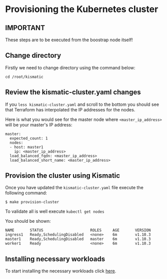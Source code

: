 # Provisioning the Kubernetes cluster

## IMPORTANT

These steps are to be executed from the boostrap node itself!

## Change directory

Firstly we need to change directory using the command below:

```
cd /root/kismatic
```

## Review the kismatic-cluster.yaml changes

If you `less kismatic-cluster.yaml` and scroll to the bottom you should see that Terraform has interpolated the IP addresses for the nodes.

Here is what you would see for the master node where `<master_ip_address>` will be your master's IP address:

```
master:
  expected_count: 1
  nodes:
  - host: master1
    ip: <master_ip_address>
  load_balanced_fqdn: <master_ip_address>
  load_balanced_short_name: <master_ip_address>
```

## Provision the cluster using Kismatic

Once you have updated the `kismatic-cluster.yaml` file execute the following command:

```
$ make provision-cluster
```

To validate all is well execute `kubectl get nodes`

You should be shown:

```
NAME       STATUS                     ROLES     AGE       VERSION
ingress1   Ready,SchedulingDisabled   <none>    6m        v1.10.3
master1    Ready,SchedulingDisabled   master    6m        v1.10.3
worker1    Ready                      <none>    6m        v1.10.3
```

## Installing necessary workloads

To start installing the necessary workloads click [here](6-installing-prometheus-and-grafana.md).
